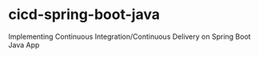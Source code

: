 # cicd-spring-boot-java
Implementing Continuous Integration/Continuous Delivery on Spring Boot Java App
